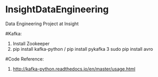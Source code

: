 # InsightDataEngineering
Data Engineering Project at Insight

#Kafka:
1. Install Zookeeper
2. pip install kafka-python / pip install pykafka
3  sudo pip install avro

#Code Reference:
1. http://kafka-python.readthedocs.io/en/master/usage.html